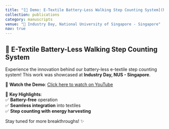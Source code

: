 ```yaml
---
title: "[🎥 Demo: E-Textile Battery-Less Walking Step Counting System](https://www.youtube.com/watch?v=TVmZA9vIDyw)"
collection: publications
category: manuscripts
venue: "📍 Industry Day, National University of Singapore - Singapore"
nav: true
---
```


## 🌟 E-Textile Battery-Less Walking Step Counting System  
Experience the innovation behind our battery-less e-textile step counting system! This work was showcased at **Industry Day, NUS - Singapore**.  

🔗 **Watch the Demo**: [Click here to watch on YouTube](https://www.youtube.com/watch?v=TVmZA9vIDyw)  

🚀 **Key Highlights**:  
✅ **Battery-free** operation  
✅ **Seamless integration** into textiles  
✅ **Step counting with energy harvesting**  

Stay tuned for more breakthroughs! ✨  

